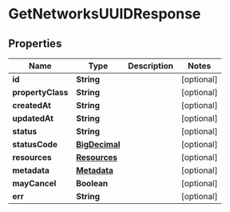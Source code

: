 

# GetNetworksUUIDResponse

## Properties

Name | Type | Description | Notes
------------ | ------------- | ------------- | -------------
**id** | **String** |  |  [optional]
**propertyClass** | **String** |  |  [optional]
**createdAt** | **String** |  |  [optional]
**updatedAt** | **String** |  |  [optional]
**status** | **String** |  |  [optional]
**statusCode** | [**BigDecimal**](BigDecimal.md) |  |  [optional]
**resources** | [**Resources**](Resources.md) |  |  [optional]
**metadata** | [**Metadata**](Metadata.md) |  |  [optional]
**mayCancel** | **Boolean** |  |  [optional]
**err** | **String** |  |  [optional]



